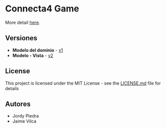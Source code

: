 # Connecta4 Game

More detail [here](https://es.wikipedia.org/wiki/Conecta_4). 

## Versiones

* **Modelo del dominio** - [v1](https://github.com/jaimevilca/connect4/tree/master/connect4/v1)
* **Modelo - Vista** - [v2](https://github.com/jaimevilca/connect4/tree/master/connect4/v2)

## License

This project is licensed under the MIT License - see the [LICENSE.md](LICENSE.md) file for details

## Autores

* Jordy Piedra
* Jaime Vilca

